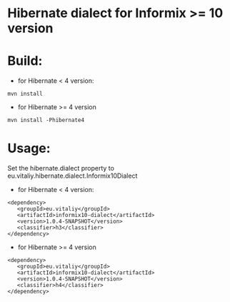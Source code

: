 Hibernate dialect for Informix >= 10 version
============================================
# Build:

*  for Hibernate < 4 version:

`mvn install`

*  for Hibernate >= 4 version

`mvn install -Phibernate4`

# Usage:
Set the hibernate.dialect property to eu.vitaliy.hibernate.dialect.Informix10Dialect

*  for Hibernate < 4 version:

```
<dependency>
   <groupId>eu.vitaliy</groupId>
   <artifactId>informix10-dialect</artifactId>
   <version>1.0.4-SNAPSHOT</version>
   <classifier>h3</classifier>
</dependency>
```

*  for Hibernate >= 4 version

```
<dependency>
   <groupId>eu.vitaliy</groupId>
   <artifactId>informix10-dialect</artifactId>
   <version>1.0.4-SNAPSHOT</version>
   <classifier>h4</classifier>
</dependency>
```


